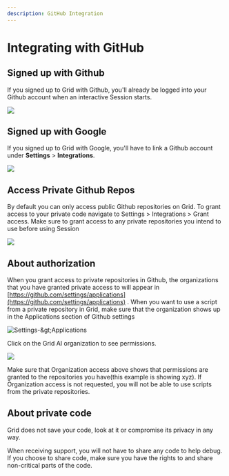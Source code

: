 ```yaml
---
description: GitHub Integration
---
```


# Integrating with GitHub

## Signed up with Github

If you signed up to Grid with Github, you'll already be logged into your Github account when an interactive Session starts.

![](/images/sessions/github-login.png)

## Signed up with Google

If you signed up to Grid with Google, you'll have to link a Github account under **Settings** &gt; **Integrations**.

![](/images/sessions/google-login.png)

## Access Private Github Repos

By default you can only access public Github repositories on Grid. To grant access to your private code navigate to Settings &gt; Integrations &gt; Grant access. Make sure to grant access to any private repositories you intend to use before using Session

![](/images/platform/grant_github_access.gif)

## About authorization

When you grant access to private repositories in Github, the organizations that you have granted private access to will appear in [https://github.com/settings/applications](https://github.com/settings/applications) . When you want to use a script from a private repository in Grid, make sure that the organization shows up in the Applications section of Github settings

![Settings-&amp;gt;Applications](/images/sessions/github-permissions.png)

Click on the Grid AI organization to see permissions.

![](/images/sessions/github-permissions.png)

Make sure that Organization access above shows that permissions are granted to the repositories you have(this example is showing xyz). If Organization access is not requested, you will not be able to use scripts from the private repositories.

## About private code

Grid does not save your code, look at it or compromise its privacy in any way.

When receiving support, you will not have to share any code to help debug. If you choose to share code, make sure you have the rights to and share non-critical parts of the code.


